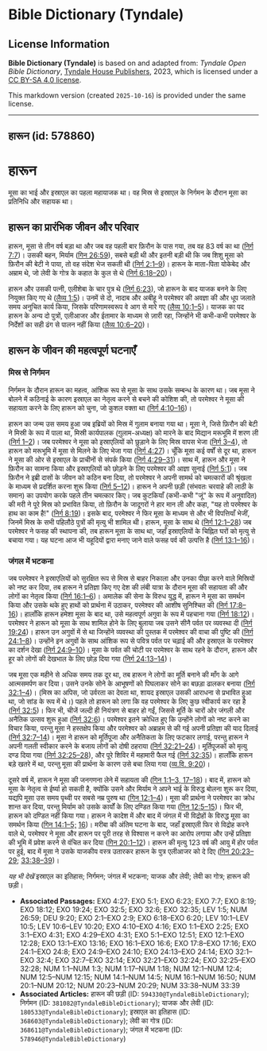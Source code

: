 # Bible Dictionary (Tyndale)

## License Information

**Bible Dictionary (Tyndale)** is based on and adapted from: _Tyndale Open Bible Dictionary_, [Tyndale House Publishers](https://tyndaleopenresources.com/), 2023, which is licensed under a [CC BY-SA 4.0 license](https://creativecommons.org/licenses/by-sa/4.0/legalcode.en).

This markdown version (created `2025-10-16`) is provided under the same license.



--------------------------------

## हारून (id: 578860)

हारून
=====

मूसा का भाई और इस्राएल का पहला महायाजक था। वह मिस्र से इस्राएल के निर्गमन के दौरान मूसा का प्रतिनिधि और सहायक था।

हारून का प्रारंभिक जीवन और परिवार
---------------------------------

हारून, मूसा से तीन वर्ष बड़ा था और जब वह पहली बार फ़िरौन के पास गया, तब वह 83 वर्ष का था ([निर्ग 7:7](https://ref.ly/Exod7:7))। उसकी बहन, मिर्याम ([गिन 26:59](https://ref.ly/Num26:59)), सबसे बड़ी थी और इतनी बड़ी थी कि जब शिशु मूसा को फ़िरौन की बेटी ने पाया, तो वह संदेश भेज सकती थी ([निर्ग 2:1–9](https://ref.ly/Exod2:1-Exod2:9))। हारून के माता\-पिता योकेबेद और अम्राम थे, जो लेवी के गोत्र के कहात के कुल से थे ([निर्ग 6:18–20](https://ref.ly/Exod6:18-Exod6:20))।

हारून और उसकी पत्नी, एलीशेबा के चार पुत्र थे ([निर्ग 6:23](https://ref.ly/Exod6:23)), जो हारून के बाद याजक बनने के लिए नियुक्त किए गए थे ([लैव्य 1:5](https://ref.ly/Lev1:5))। उनमें से दो, नादाब और अबीहू ने परमेश्वर की अवज्ञा की और धूप जलाते समय अनुचित कार्य किया, जिसके परिणामस्वरूप वे आग से मारे गए ([लैव्य 10:1–5](https://ref.ly/Lev10:1-Lev10:5))। याजक का पद हारून के अन्य दो पुत्रों, एलीआजर और ईतामार के माध्यम से ज़ारी रहा, जिन्होंने भी कभी\-कभी परमेश्वर के निर्देशों का सही ढंग से पालन नहीं किया ([लैव्य 10:6–20](https://ref.ly/Lev10:6-Lev10:20))।

हारून के जीवन की महत्वपूर्ण घटनाएँ
----------------------------------

### मिस्र से निर्गमन

निर्गमन के दौरान हारून का महत्व, आंशिक रूप से मूसा के साथ उसके सम्बन्ध के कारण था। जब मूसा ने बोलने में कठिनाई के कारण इस्राएल का नेतृत्व करने से बचने की कोशिश की, तो परमेश्वर ने मूसा की सहायता करने के लिए हारून को चुना, जो कुशल वक्ता था ([निर्ग 4:10–16](https://ref.ly/Exod4:10-Exod4:16))।

हारून का जन्म उस समय हुआ जब इब्रियों को मिस्र में गुलाम बनाया गया था। मूसा ने, जिसे फ़िरौन की बेटी ने मिस्री के रूप में पाला था, मिस्री कार्यपालक (ग़ुलाम\-अध्यक्ष) को मारने के बाद मिद्यान मरूभूमि में शरण ली ([निर्ग 1–2](https://ref.ly/Exod1:1-Exod2:25))। जब परमेश्वर ने मूसा को इस्राएलियों को छुड़ाने के लिए मिस्र वापस भेजा ([निर्ग 3–4](https://ref.ly/Exod3:1-Exod4:31)), तो हारून को मरूभूमि में मूसा से मिलने के लिए भेजा गया ([निर्ग 4:27](https://ref.ly/Exod4:27))। चूँकि मूसा कई वर्षों से दूर था, हारून ने मूसा की ओर से इस्राएल के प्राचीनों से संपर्क किया ([निर्ग 4:29–31](https://ref.ly/Exod4:29-Exod4:31))। साथ में, हारून और मूसा ने फ़िरौन का सामना किया और इस्राएलियों को छोड़ने के लिए परमेश्वर की आज्ञा सुनाई ([निर्ग 5:1](https://ref.ly/Exod5:1))। जब फ़िरौन ने इब्री दासों के जीवन को कठिन बना दिया, तो परमेश्वर ने अपनी सामर्थ को चमत्कारों की श्रृंखला के माध्यम से प्रदर्शित करना शुरू किया ([निर्ग 5–12](https://ref.ly/Exod5:1-Exod12:51))। हारून ने अपनी छड़ी (संभवतः चरवाहे की लाठी के समान) का उपयोग करके पहले तीन चमत्कार किए। जब कुटकियाँ (कभी\-कभी "जूं" के रूप में अनुवादित) की मरी ने पूरे मिस्र को प्रभावित किया, तो फ़िरौन के जादूगरों ने हार मान ली और कहा, "यह तो परमेश्वर के हाथ का काम है!" ([निर्ग 8:19](https://ref.ly/Exod8:19))। इसके बाद, परमेश्वर ने फिर मूसा के माध्यम से और भी विपत्तियाँ भेजीं, जिनमें मिस्र के सभी पहिलौठे पुत्रों की मृत्यु भी शामिल थी। हारून, मूसा के साथ थे ([निर्ग 12:1–28](https://ref.ly/Exod12:1-Exod12:28)) जब परमेश्वर ने फसह की स्थापना की, तब हारून मूसा के साथ था, जहाँ इस्राएलियों के चिह्नित घरों को मृत्यु से बचाया गया। यह घटना आज भी यहूदियों द्वारा मनाए जाने वाले फसह पर्व की उत्पत्ति है ([निर्ग 13:1–16](https://ref.ly/Exod13:1-Exod13:16))।

### जंगल में भटकना

जब परमेश्वर ने इस्राएलियों को सुरक्षित रूप से मिस्र से बाहर निकाला और उनका पीछा करने वाले मिस्रियों को नष्ट कर दिया, तब हारून ने प्रतिज्ञा किए गए देश की लंबी यात्रा के दौरान मूसा की सहायता की और लोगों का नेतृत्व किया ([निर्ग 16:1–6](https://ref.ly/Exod16:1-Exod16:6))। अमालेक की सेना के विरुध युद्ध में, हारून ने मूसा का समर्थन किया और उसके थके हुए हाथों को प्रार्थना में उठाकर, परमेश्वर की आशीष सुनिश्चित की ([निर्ग 17:8–16](https://ref.ly/Exod17:8-Exod17:16))। हालाँकि हारून हमेशा मूसा के बाद था, उसे महत्वपूर्ण अगुवा के रूप में पहचाना गया ([निर्ग 18:12](https://ref.ly/Exod18:12))। परमेश्वर ने हारून को मूसा के साथ शामिल होने के लिए बुलाया जब उसने सीनै पर्वत पर व्यवस्था दी ([निर्ग 19:24](https://ref.ly/Exod19:24))। हारून उन अगुवों में से था जिन्होंने व्यवस्था की पुस्तक में परमेश्वर की वाचा की पुष्टि की ([निर्ग 24:1–8](https://ref.ly/Exod24:1-Exod24:8))। उन्होंने इन अगुवों के साथ आंशिक रूप से पवित्र पर्वत पर चढ़ाई की और इस्राएल के परमेश्वर का दर्शन देखा ([निर्ग 24:9–10](https://ref.ly/Exod24:9-Exod24:10))। मूसा के पर्वत की चोटी पर परमेश्वर के साथ रहने के दौरान, हारून और हूर को लोगों की देखभाल के लिए छोड़ दिया गया ([निर्ग 24:13–14](https://ref.ly/Exod24:13-Exod24:14))।

जब मूसा एक महीने से अधिक समय तक दूर था, तब हारून ने लोगों का मूर्ति बनाने की माँग के आगे आत्मसमर्पण कर दिया। उसने उनके सोने के आभूषणों को पिघलाकर सोने का बछड़ा ढालकर बनाया ([निर्ग 32:1–4](https://ref.ly/Exod32:1-Exod32:4))। (मिस्र का अपिस, जो उर्वरता का देवता था, शायद इस्राएल उसकी आराधना से प्रभावित हुआ था, जो सांड के रूप में थे।) पहले तो हारून को लगा कि वह परमेश्वर के लिए कुछ स्वीकार्य कर रहा है ([निर्ग 32:5](https://ref.ly/Exod32:5))। फिर भी, चीजें जल्दी ही नियंत्रण से बाहर हो गईं, जिससे मूर्ति के चारों ओर जंगली और अनैतिक उत्सव शुरू हुआ ([निर्ग 32:6](https://ref.ly/Exod32:6))। परमेश्वर इतने क्रोधित हुए कि उन्होंने लोगों को नष्ट करने का विचार किया, परन्तु मूसा ने हस्तक्षेप किया और परमेश्वर को अब्राहम से की गई अपनी प्रतिज्ञा की याद दिलाई ([निर्ग 32:7–14](https://ref.ly/Exod32:7-Exod32:14))। मूसा ने हारून को मूर्तिपूजा और अनैतिकता के लिए फटकार लगाई, परन्तु हारून ने अपनी गलती स्वीकार करने के बजाय लोगों को दोषी ठहराया ([निर्ग 32:21–24](https://ref.ly/Exod32:21-Exod32:24))। मूर्तिपूजकों को मृत्यु दण्ड दिया गया ([निर्ग 32:25–28](https://ref.ly/Exod32:25-Exod32:28)), और पूरे शिविर में महामारी फैल गई ([निर्ग 32:35](https://ref.ly/Exod32:35))। हालाँकि हारून बड़े खतरे में था, परन्तु मूसा की प्रार्थना के कारण उसे बचा लिया गया ([व्य.वि. 9:20](https://ref.ly/Deut9:20))।

दूसरे वर्ष में, हारून ने मूसा की जनगणना लेने में सहायता की ([गिन 1:1–3, 17–18](https://ref.ly/Num1:1-Num1:3))। बाद में, हारून को मूसा के नेतृत्व से ईर्ष्या हो सकती है, क्योंकि उसने और मिर्याम ने अपने भाई के विरुद्ध बोलना शुरू कर दिया, यद्यपि मूसा उस समय पृथ्वी पर सबसे नम्र पुरुष था ([गिन 12:1–4](https://ref.ly/Num12:1-Num12:4))। मूसा की प्रार्थना ने परमेश्वर का क्रोध शान्त कर दिया, परन्तु मिर्याम को उसके कार्यों के लिए दण्डित किया गया ([गिन 12:5–15](https://ref.ly/Num12:5-Num12:15))। फिर भी, हारून को दण्डित नहीं किया गया। हारून ने कादेश में और बाद में जंगल में भी विद्रोहों के विरुद्ध मूसा का समर्थन किया ([गिन 14:1–5;](https://ref.ly/Num14:1-Num14:5) [16](https://ref.ly/Num16:1-Num16:50))। मरीबा की अंतिम घटना के बाद, जहाँ इस्राएली फिर से विद्रोह करने वाले थे, परमेश्वर ने मूसा और हारून पर पूरी तरह से विश्वास न करने का आरोप लगाया और उन्हें प्रतिज्ञा की भूमि में प्रवेश करने से वंचित कर दिया ([गिन 20:1–12](https://ref.ly/Num20:1-Num20:12))। हारून की मृत्यु 123 वर्ष की आयु में होर पर्वत पर हुई, बाद में मूसा ने उसके याजकीय वस्त्र उतारकर हारून के पुत्र एलीआजर को दे दिए ([गिन 20:23–29](https://ref.ly/Num20:23-Num20:29); [33:38–39](https://ref.ly/Num33:38-Num33:39))।

*यह भी देखें* इस्राएल का इतिहास; निर्गमन; जंगल में भटकना; याजक और लेवी; लेवी का गोत्र; हारून की छड़ी।

* **Associated Passages:** EXO 4:27; EXO 5:1; EXO 6:23; EXO 7:7; EXO 8:19; EXO 18:12; EXO 19:24; EXO 32:5; EXO 32:6; EXO 32:35; LEV 1:5; NUM 26:59; DEU 9:20; EXO 2:1–EXO 2:9; EXO 6:18–EXO 6:20; LEV 10:1–LEV 10:5; LEV 10:6–LEV 10:20; EXO 4:10–EXO 4:16; EXO 1:1–EXO 2:25; EXO 3:1–EXO 4:31; EXO 4:29–EXO 4:31; EXO 5:1–EXO 12:51; EXO 12:1–EXO 12:28; EXO 13:1–EXO 13:16; EXO 16:1–EXO 16:6; EXO 17:8–EXO 17:16; EXO 24:1–EXO 24:8; EXO 24:9–EXO 24:10; EXO 24:13–EXO 24:14; EXO 32:1–EXO 32:4; EXO 32:7–EXO 32:14; EXO 32:21–EXO 32:24; EXO 32:25–EXO 32:28; NUM 1:1–NUM 1:3; NUM 1:17–NUM 1:18; NUM 12:1–NUM 12:4; NUM 12:5–NUM 12:15; NUM 14:1–NUM 14:5; NUM 16:1–NUM 16:50; NUM 20:1–NUM 20:12; NUM 20:23–NUM 20:29; NUM 33:38–NUM 33:39
* **Associated Articles:** हारून की छड़ी (ID: `594330@TyndaleBibleDictionary`); निर्गमन (ID: `381082@TyndaleBibleDictionary`); याजक और लेवी (ID: `180533@TyndaleBibleDictionary`); इस्राएल का इतिहास  (ID: `368603@TyndaleBibleDictionary`); लेवी का गोत्र (ID: `368611@TyndaleBibleDictionary`); जंगल में भटकना (ID: `578946@TyndaleBibleDictionary`)

